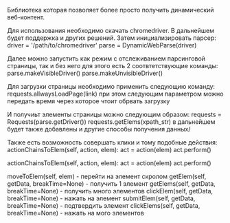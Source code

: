 Библиотека которая позволяет более просто получить динамический веб-контент.

Для использования необходимо скачать chromedriver. В дальнейшем будет поддержка и других решений.
Затем инициализировать парсер: 
driver = '/path/to/chromedriver'
parse = DynamicWebParse(driver)

Далее можно запустить как режим с отслеживанием парсинговой страницы, так и без него для этого есть 2 соотвтетствующие команды:
parse.makeVisibleDriver()
parse.makeUnvisibleDriver()

Для загрузки страницы необходимо применить следующию команду:
requests.allwaysLoadPage(link)
 при этом следующим параметром можно передать время через которое чтоит обрвать загрузку
 
И получиьт элементы страницы можно следующим образом:
requests = Requests(parse.getDriver())
requests.getElems(xpath_str)
в дальнейшем будет также добавлены и другие способы получения данных/

Также есть возможность совершать клики и тому подобные действия:
actionChainsToElem(self, action, elem):
        act = action(elem)
        act.perform()

actionChainsToElem(self, action, elem):
        act = action(elem)
        act.perform()

moveToElem(self, elem) - перейти на элемент скролом
getElem(self, getData, breakTime=None) - получить 1 элемент
getElems(self, getData, breakTime=None) - получить много элементов
clickElem(self, getData, breakTime=None) - нажать на элемент
submitElem(self, getData, breakTime=None) - подтвердить элемент
clickElems(self, getData, breakTime=None) - нажать на мого элементов